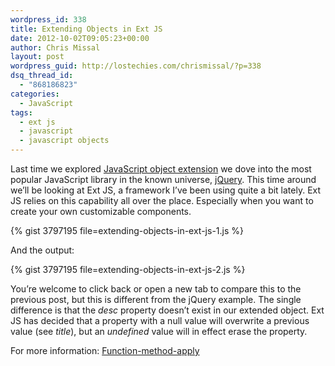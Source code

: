 ```yaml
---
wordpress_id: 338
title: Extending Objects in Ext JS
date: 2012-10-02T09:05:23+00:00
author: Chris Missal
layout: post
wordpress_guid: http://lostechies.com/chrismissal/?p=338
dsq_thread_id:
  - "868186823"
categories:
  - JavaScript
tags:
  - ext js
  - javascript
  - javascript objects
---
```

Last time we explored [JavaScript object extension](http://lostechies.com/chrismissal/2012/09/27/extending-objects-with-javascript/ "Extending Objects with JavaScript") we dove into the most popular JavaScript library in the known universe, [jQuery](http://lostechies.com/chrismissal/2012/09/27/extending-objects-in-jquery/ "Extending Objects in jQuery"). This time around we&#8217;ll be looking at Ext JS, a framework I&#8217;ve been using quite a bit lately. Ext JS relies on this capability all over the place. Especially when you want to create your own customizable components.

{% gist 3797195 file=extending-objects-in-ext-js-1.js %}

And the output:

{% gist 3797195 file=extending-objects-in-ext-js-2.js %}

You&#8217;re welcome to click back or open a new tab to compare this to the previous post, but this is different from the jQuery example. The single difference is that the _desc_ property doesn&#8217;t exist in our extended object. Ext JS has decided that a property with a null value will overwrite a previous value (see _title_), but an _undefined_ value will in effect erase the property.

For more information: [Function-method-apply](http://docs.sencha.com/ext-js/4-1/source/Function.html#Function-method-apply)